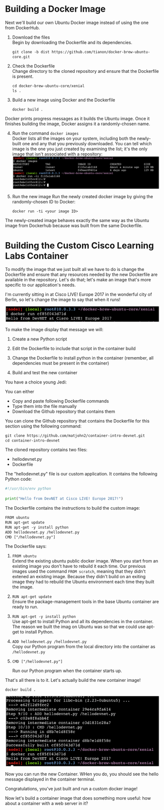 # Building a Docker Image

Next we'll build our own Ubuntu Docker image instead of using the one
from DockerHub.

1. Download the files  
Begin by downloading the Dockerfile and its dependencies.  
   ```
   git clone -b dist https://github.com/tianon/docker-brew-ubuntu-core.git
   ```

2. Check the Dockerfile  
Change directory to the cloned repository and ensure that the
Dockerfile is present.
   ```
   cd docker-brew-ubuntu-core/xenial
   ls .
   ```

3. Build a new image using Docker and the Dockerfile  
   ```
   docker build .
   ```  
Docker prints progress messages as it builds the Ubuntu image. Once it
finishes building the image, Docker assigns it a randomly-chosen name.  

4. Run the command `docker images`  
Docker lists all the images on your system, including both the
newly-built one and any that you previously downloaded. You can tell
which image is the one you just created by examining the list; it's
the only image that isn't associated with a repository:   
![Docker Images](assets/images/images1.png)

5. Run the new image
Run the newly created docker image by giving the randomly-chosen ID to
Docker:
   ```
   docker run -ti <your image ID>
   ```  
The newly-created image behaves exactly the same way as the Ubuntu
image from Dockerhub because was built from the same Dockerfile.


# Building the Custom Cisco Learning Labs Container

To modify the image that we just built all we have to do is change the
Dockerfile and ensure that any resources needed by the new Dockerfile
are available in the repository. Let's do that; let's make an image
that's more specific to our application's needs.

I'm currently sitting in at Cisco LIVE! Europe 2017 in the wonderful
city of Berlin, so let's change the image to say that when it runs!

![Custom Docker Output](assets/images/hellocustom1.png)

To make the image display that message we will:

1. Create a new Python script

2. Edit the Dockerfile to include that script in the container build

3. Change the Dockerfile to install python in the container (remember,
all dependencies must be present in the container)

4. Build and test the new container

You have a choice young Jedi:

You can either

* Copy and paste following Dockerfile commands
* Type them into the file manually
* Download the Github repository that contains them

You can clone the Github repository that contains the Dockerfile for
this section using the following command:

```
git clone https://github.com/matjohn2/container-intro-devnet.git
cd container-intro-devnet
```

The cloned repository contains two files:

* hellodevnet.py
* Dockerfile

The "hellodevnet.py" file is our custom application. It contains the
following Python code:

``` python
#!/usr/bin/env python

print("Hello from DevNET at Cisco LIVE! Europe 2017!")
```

The Dockerfile contains the instructions to build the custom image:

```
FROM ubuntu
RUN apt-get update
RUN apt-get -y install python
ADD hellodevnet.py /hellodevnet.py
CMD ["/hellodevnet.py"]
```

The Dockerfile says:

1. `FROM ubuntu`  
   Extend the existing ubuntu public docker image. When you start from
   an existing image you don't have to rebuild it each time. Our
   previous images used the command `FROM scratch`, meaning that they
   didn't extened an existing image. Because they didn't build on an
   exiting image they had to rebuild the Ubuntu environment each time
   they built the image.

2. `RUN apt-get update`  
   Ensure the package-management tools in the base Ubuntu container
   are ready to run.

3. `RUN apt-get -y install python`  
   Use apt-get to install Python and all its dependencies in the
   container. The reason we built the imag on Ubuntu was so that we
   could use apt-get to install Python.

4. `ADD hellodevnet.py /hellodevnet.py`  
   Copy our Python program from the local directory into the container
   as `/hellodevnet.py`

5. `CMD ["/hellodevnet.py"]`  

   Run our Python program when the container starts up.

That's all there is to it. Let's actually build the new container image!

```
docker build .
```

![Custom Docker Build](assets/images/dockerbuildcustom.png)

Now you can run the new Container. WHen you do, you should see the
hello message displayed in the container terminal.

Congratulations, you've just built and run a custom docker image!

Now let's build a container image that does something more useful: how
about a container with a web server in it?
